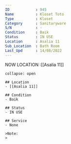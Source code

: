 ```yaml
---
ID            : 945
Name          : Kloset Toto
Type          : Kloset
Category      : Sanitaryware
S/N           : -
Condition     : Baik
Status        : IN USE
Location      : Asalia 11
Sub_Location  : Bath Room
Last_Upd      : 14/08/2022
---
```



NOW LOCATION :[[Asalia 11]]

```ad-History
collapse: open

## Location
- [[Asalia 11]]

## Condition
- Baik

## Status
- IN USE

## Service
- None

>Note:
>


```
